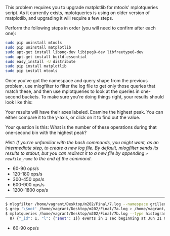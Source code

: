 This problem requires you to upgrade matplotlib for mtools' mplotqueries script. As it currently exists, mplotqueries is using on older version of matplotlib, and upgrading it will require a few steps.

Perform the following steps in order (you will need to confirm after each one):

```bash
sudo pip uninstall mtools
sudo pip uninstall matplotlib
sudo apt-get install libpng-dev libjpeg8-dev libfreetype6-dev
sudo apt-get install build-essential
sudo easy_install -U distribute
sudo pip install matplotlib
sudo pip install mtools
```

Once you've got the namespace and query shape from the previous problem, use mlogfilter to filter the log file to get only those queries that match these, and then use mplotqueries to look at the queries in one-second buckets. To make sure you're doing things right, your results should look like this:

Your results will have their axes labeled. Examine the highest peak. You can either compare it to the y-axis, or click on it to find out the value.

Your question is this: What is the number of these operations during that one-second bin with the highest peak?

_Hint: If you're unfamiliar with the bash commands, you might want, as an intermediate step, to create a new log file. By default, mlogfilter sends its results to stdout, but you can redirect it to a new file by appending `> newfile_name` to the end of the command._
* 60-90 ops/s
* 120-180 ops/s
* 300-450 ops/s
* 600-900 ops/s
* 1200-1800 ops/s
----

```bash
$ mlogfilter /home/vagrant/Desktop/m202/Final/7.log --namespace grilled.indigo.papaya > /home/vagrant/Desktop/m202/Final/7a.log
$ grep '\$not' /home/vagrant/Desktop/m202/Final/7a.log > /home/vagrant/Desktop/m202/Final/7b.log
$ mplotqueries /home/vagrant/Desktop/m202/Final/7b.log --type histogram --group pattern -b 1
  87 {"_id": 1, "l": {"$not": 1}} events in 1 sec beginning at Jun 21 00:12:36
```

* 60-90 ops/s
